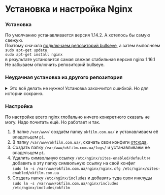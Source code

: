 # Установка и настройка Nginx  

### Установка  
По умолчанию устанавливается версия 1.14.2. А хотелось бы самую свежую.  
Поэтому сначала [подключаем репозиторий bullseye](README.md#добавление-репозитория-bullseye), а затем выполняем  
`sudo apt-get update`  
`sudo apt-get install nginx`  
в результате установится самая свежая стабильная версия nginx 1.16.1  
Не забываем отключить репозиторий bullseye.  

### Неудачная установка из другого репозитория  
<details>
  <summary>Это всё делать не нужно! Установка закончится ошибкой. Но для истории сохраню.</summary>
   
Нужно было добавить в файл `/etc/apt/sources.list` строку  
`deb http://httpredir.debian.org/debian/ stretch-backports main contrib non-free`  
а затем выполнить команды  
```bash
sudo apt-get update
apt-cache policy nginx
sudo apt-get -t stretch-backports install nginx
```
Перед началом установки будет предупреждение, что невозможно аутентифицировать пакеты. Нужно согласиться всё равно установить. Или можно перед установкой добавить ключ репозитория в apt-get. Но лень.
В итоге установка завершилась ошибкой.  
   
</details>

### Настройка  
По настройке всего nginx глобально ничего конкретного сказать не могу. Надо почитать ещё. Но работает и так.  
1. В папке `/var/www/` создаём папку `okfilm.com.ua/` и устанавливаем её владельцем `pi`.  
2. В папку `/var/www/okfilm.com.ua/`, скачать свои конфиги [отсюда](https://github.com/ZatolokinPavel/nginx).  
3. Создать папку `/var/www/okfilm.com.ua/logs/` и устанавливаем её владельцем `pi`.  
4. Удалить символьную ссылку `/etc/nginx/sites-enabled/default` и добавить в эту папку символьную ссылку на свой конфиг  
   `sudo ln -s /var/www/okfilm.com.ua/nginx/nginx.cfg /etc/nginx/sites-enabled/okfilm.com.ua`  
5. Создать папку `/etc/nginx/includes` и добавить туда свои инклуды  
   `sudo ln -s /var/www/okfilm.com.ua/nginx/includes /etc/nginx/includes/okfilm`  
